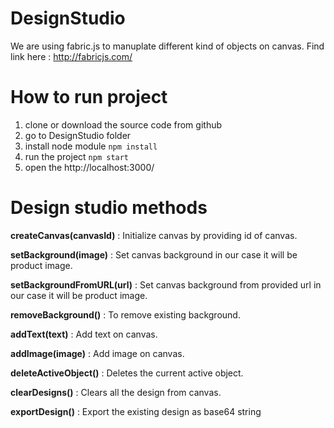 # DesignStudio

We are using fabric.js to manuplate different kind of objects on canvas. Find link here : http://fabricjs.com/
  
# How to run project

1) clone or download the source code from github
2) go to DesignStudio folder
3) install node module
   `npm install`
4) run the project
   `npm start`
5) open the http://localhost:3000/
 
# Design studio methods

**createCanvas(canvasId)** : Initialize canvas by providing id of canvas.

**setBackground(image)** : Set canvas background in our case it will be product image. 

**setBackgroundFromURL(url)** : Set canvas background from provided url in our case it will be product image. 

**removeBackground()** : To remove existing background.

**addText(text)** : Add text on canvas.

**addImage(image)** : Add image on canvas.

**deleteActiveObject()** : Deletes the current active object.

**clearDesigns()** : Clears all the design from canvas.

**exportDesign()** : Export the existing design as base64 string
